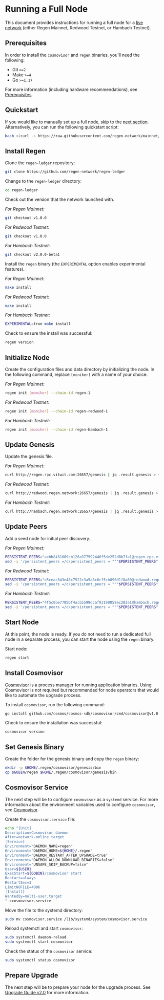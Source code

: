 # Running a Full Node

This document provides instructions for running a full node for a [live network](./live-networks.md) (either Regen Mainnet, Redwood Testnet, or Hambach Testnet).

## Prerequisites

In order to install the `cosmovisor` and `regen` binaries, you'll need the following: 

- Git `>=2`
- Make `>=4`
- Go `>=1.17`

For more information (including hardware recommendations), see [Prerequisites](./prerequisites.md). 

## Quickstart

If you would like to manually set up a full node, skip to the [next section](#install-regen). Alternatively, you can run the following quickstart script:

```bash
bash <(curl -s https://raw.githubusercontent.com/regen-network/mainnet/blob/main/scripts/mainnet-val-setup.sh)
```

## Install Regen

Clone the `regen-ledger` repository:

```bash
git clone https://github.com/regen-network/regen-ledger
```

Change to the `regen-ledger` directory:

```bash
cd regen-ledger
```

Check out the version that the network launched with.

*For Regen Mainnet:*

```bash
git checkout v1.0.0
```

*For Redwood Testnet:*

```bash
git checkout v1.0.0
```

*For Hambach Testnet:*

```bash
git checkout v2.0.0-beta1
```

Install the `regen` binary (the `EXPERIMENTAL` option enables experimental features).

*For Regen Mainnet:*

```bash
make install
```

*For Redwood Testnet:*

```bash
make install
```

*For Hambach Testnet:*

```bash
EXPERIMENTAL=true make install
```

Check to ensure the install was successful:

```bash
regen version
```

## Initialize Node

Create the configuration files and data directory by initializing the node. In the following command, replace `[moniker]` with a name of your choice. 

*For Regen Mainnet:*

```bash
regen init [moniker] --chain-id regen-1
```

*For Redwood Testnet:*

```bash
regen init [moniker] --chain-id regen-redwood-1
```

*For Hambach Testnet:*

```bash
regen init [moniker] --chain-id regen-hambach-1
```

## Update Genesis

Update the genesis file.

<!-- TODO: update to use dedicated full node operated by RND -->

*For Regen Mainnet:*

```bash
curl http://regen.rpc.vitwit.com:26657/genesis | jq .result.genesis > ~/.regen/config/genesis.json
```

*For Redwood Testnet:*

```bash
curl http://redwood.regen.network:26657/genesis | jq .result.genesis > ~/.regen/config/genesis.json
```

*For Hambach Testnet:*

```bash
curl http://hambach.regen.network:26657/genesis | jq .result.genesis > ~/.regen/config/genesis.json
```

## Update Peers

Add a seed node for initial peer discovery.

<!-- TODO: update to use dedicated full node operated by RND -->

*For Regen Mainnet:*

```bash
PERSISTENT_PEERS="aebb8431609cb126a977592446f5de252d8b7fa1@regen.rpc.vitwit.com:26656"
sed -i '/persistent_peers =/c\persistent_peers = "'"$PERSISTENT_PEERS"'"' ~/.regen/config/config.toml
```

*For Redwood Testnet:*

```bash
PERSISTENT_PEERS="d5ceac343e48c7522c3a5a8c0cf5cb896d1f8a60@redwood.regen.network:26656,61f53f226a4a71968a87583f58902405e289b4b9@redwood-sentry.vitwit.com:26656"
sed -i '/persistent_peers =/c\persistent_peers = "'"$PERSISTENT_PEERS"'"' ~/.regen/config/config.toml
```

*For Hambach Testnet:*

```bash
PERSISTENT_PEERS="4f5c0be7705bf4acb5b99dcaf93190059ac283a1@hambach.regen.network:26656"
sed -i '/persistent_peers =/c\persistent_peers = "'"$PERSISTENT_PEERS"'"' ~/.regen/config/config.toml
```

## Start Node

At this point, the node is ready. If you do not need to run a dedicated full node in a separate process, you can start the node using the `regen` binary.

Start node:

```bash
regen start
```

## Install Cosmovisor

[Cosmovisor](https://github.com/cosmos/cosmos-sdk/tree/master/cosmovisor) is a process manager for running application binaries. Using Cosmovisor is not required but recommended for node operators that would like to automate the upgrade process.

To install `cosmovisor`, run the following command:

```bash
go install github.com/cosmos/cosmos-sdk/cosmovisor/cmd/cosmovisor@v1.0
```

Check to ensure the installation was successful:

```bash
cosmovisor version
```

## Set Genesis Binary

Create the folder for the genesis binary and copy the `regen` binary:

```bash
mkdir -p $HOME/.regen/cosmovisor/genesis/bin
cp $GOBIN/regen $HOME/.regen/cosmovisor/genesis/bin
```

## Cosmovisor Service

The next step will be to configure `cosmovisor` as a `systemd` service. For more information about the environment variables used to configure `cosmovisor`, see [Cosmovisor](https://github.com/cosmos/cosmos-sdk/tree/master/cosmovisor).

Create the `cosmovisor.service` file:

```bash
echo "[Unit]
Description=Cosmovisor daemon
After=network-online.target
[Service]
Environment="DAEMON_NAME=regen"
Environment="DAEMON_HOME=${HOME}/.regen"
Environment="DAEMON_RESTART_AFTER_UPGRADE=true"
Environment="DAEMON_ALLOW_DOWNLOAD_BINARIES=false"
Environment="UNSAFE_SKIP_BACKUP=false"
User=${USER}
ExecStart=${GOBIN}/cosmovisor start
Restart=always
RestartSec=3
LimitNOFILE=4096
[Install]
WantedBy=multi-user.target
" >cosmovisor.service
```

Move the file to the systemd directory:

```bash
sudo mv cosmovisor.service /lib/systemd/system/cosmovisor.service
```

Reload systemctl and start `cosmovisor`:

```bash
sudo systemctl daemon-reload
sudo systemctl start cosmovisor
```

Check the status of the `cosmovisor` service:

```bash
sudo systemctl status cosmovisor
```

## Prepare Upgrade

The next step will be to prepare your node for the upgrade process. See [Upgrade Guide v2.0](../migrations/v2.0-upgrade.md) for more information.